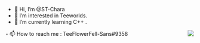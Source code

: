 - 👋 Hi, I’m @ST-Chara
- 👀 I’m interested in Teeworlds.
- 🌱 I’m currently learning C++ .
<!--- - 💞️ I’m looking to collaborate on ... ---!>
- 📫 How to reach me : TeeFlowerFell-Sans#9358

<img align="right" src="https://github-readme-stats.vercel.app/api?username=ST-Chara&show_icons=true" />

<!---
phone-burner/phone-burner is a ✨ special ✨ repository because its `README.md` (this file) appears on your GitHub profile.
You can click the Preview link to take a look at your changes.
--->
